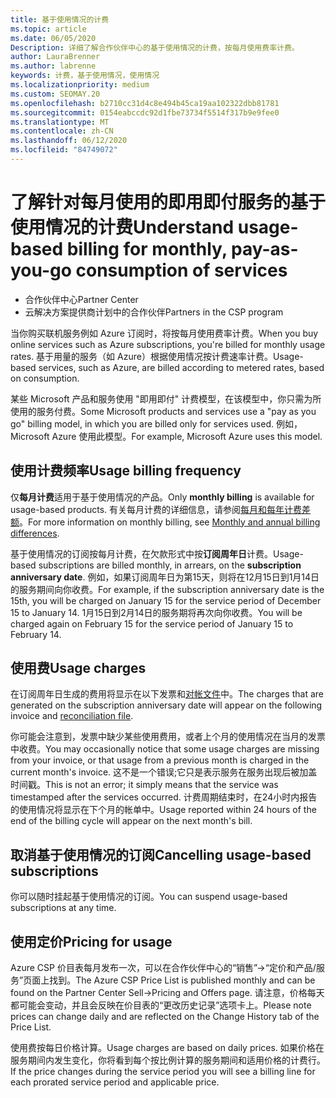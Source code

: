 ```yaml
---
title: 基于使用情况的计费
ms.topic: article
ms.date: 06/05/2020
Description: 详细了解合作伙伴中心的基于使用情况的计费，按每月使用费率计费。
author: LauraBrenner
ms.author: labrenne
keywords: 计费，基于使用情况，使用情况
ms.localizationpriority: medium
ms.custom: SEOMAY.20
ms.openlocfilehash: b2710cc31d4c8e494b45ca19aa102322dbb81781
ms.sourcegitcommit: 0154eabccdc92d1fbe73734f5514f317b9e9fee0
ms.translationtype: MT
ms.contentlocale: zh-CN
ms.lasthandoff: 06/12/2020
ms.locfileid: "84749072"
---
```

# <a name="understand-usage-based-billing-for-monthly-pay-as-you-go-consumption-of-services"></a><span data-ttu-id="15a1d-104">了解针对每月使用的即用即付服务的基于使用情况的计费</span><span class="sxs-lookup"><span data-stu-id="15a1d-104">Understand usage-based billing for monthly, pay-as-you-go consumption of services</span></span>

- <span data-ttu-id="15a1d-105">合作伙伴中心</span><span class="sxs-lookup"><span data-stu-id="15a1d-105">Partner Center</span></span>
- <span data-ttu-id="15a1d-106">云解决方案提供商计划中的合作伙伴</span><span class="sxs-lookup"><span data-stu-id="15a1d-106">Partners in the CSP program</span></span>

<span data-ttu-id="15a1d-107">当你购买联机服务例如 Azure 订阅时，将按每月使用费率计费。</span><span class="sxs-lookup"><span data-stu-id="15a1d-107">When you buy online services such as Azure subscriptions, you're billed for monthly usage rates.</span></span> <span data-ttu-id="15a1d-108">基于用量的服务（如 Azure）根据使用情况按计费速率计费。</span><span class="sxs-lookup"><span data-stu-id="15a1d-108">Usage-based services, such as Azure, are billed according to metered rates, based on consumption.</span></span>

<span data-ttu-id="15a1d-109">某些 Microsoft 产品和服务使用 "即用即付" 计费模型，在该模型中，你只需为所使用的服务付费。</span><span class="sxs-lookup"><span data-stu-id="15a1d-109">Some Microsoft products and services use a "pay as you go" billing model, in which you are billed only for services used.</span></span> <span data-ttu-id="15a1d-110">例如，Microsoft Azure 使用此模型。</span><span class="sxs-lookup"><span data-stu-id="15a1d-110">For example, Microsoft Azure uses this model.</span></span> 

## <a name="usage-billing-frequency"></a><span data-ttu-id="15a1d-111">使用计费频率</span><span class="sxs-lookup"><span data-stu-id="15a1d-111">Usage billing frequency</span></span>

<span data-ttu-id="15a1d-112">仅**每月计费**适用于基于使用情况的产品。</span><span class="sxs-lookup"><span data-stu-id="15a1d-112">Only **monthly billing** is available for usage-based products.</span></span> <span data-ttu-id="15a1d-113">有关每月计费的详细信息，请参阅[每月和每年计费差额](billing-annual-monthly.md)。</span><span class="sxs-lookup"><span data-stu-id="15a1d-113">For more information on monthly billing, see [Monthly and annual billing differences](billing-annual-monthly.md).</span></span>

<span data-ttu-id="15a1d-114">基于使用情况的订阅按每月计费，在欠款形式中按**订阅周年日**计费。</span><span class="sxs-lookup"><span data-stu-id="15a1d-114">Usage-based subscriptions are billed monthly, in arrears, on the **subscription anniversary date**.</span></span> <span data-ttu-id="15a1d-115">例如，如果订阅周年日为第15天，则将在12月15日到1月14日的服务期间向你收费。</span><span class="sxs-lookup"><span data-stu-id="15a1d-115">For example, if the subscription anniversary date is the 15th, you will be charged on January 15 for the service period of December 15 to January 14.</span></span> <span data-ttu-id="15a1d-116">1月15日到2月14日的服务期将再次向你收费。</span><span class="sxs-lookup"><span data-stu-id="15a1d-116">You will be charged again on February 15 for the service period of January 15 to February 14.</span></span>

## <a name="usage-charges"></a><span data-ttu-id="15a1d-117">使用费</span><span class="sxs-lookup"><span data-stu-id="15a1d-117">Usage charges</span></span>

<span data-ttu-id="15a1d-118">在订阅周年日生成的费用将显示在以下发票和[对帐文件](usage-based-recon-files.md)中。</span><span class="sxs-lookup"><span data-stu-id="15a1d-118">The charges that are generated on the subscription anniversary date will appear on the following invoice and [reconciliation file](usage-based-recon-files.md).</span></span>

<span data-ttu-id="15a1d-119">你可能会注意到，发票中缺少某些使用费用，或者上个月的使用情况在当月的发票中收费。</span><span class="sxs-lookup"><span data-stu-id="15a1d-119">You may occasionally notice that some usage charges are missing from your invoice, or that usage from a previous month is charged in the current month's invoice.</span></span> <span data-ttu-id="15a1d-120">这不是一个错误;它只是表示服务在服务出现后被加盖时间戳。</span><span class="sxs-lookup"><span data-stu-id="15a1d-120">This is not an error; it simply means that the service was timestamped after the services occurred.</span></span> <span data-ttu-id="15a1d-121">计费周期结束时，在24小时内报告的使用情况将显示在下个月的帐单中。</span><span class="sxs-lookup"><span data-stu-id="15a1d-121">Usage reported within 24 hours of the end of the billing cycle will appear on the next month's bill.</span></span>

## <a name="cancelling-usage-based-subscriptions"></a><span data-ttu-id="15a1d-122">取消基于使用情况的订阅</span><span class="sxs-lookup"><span data-stu-id="15a1d-122">Cancelling usage-based subscriptions</span></span>

<span data-ttu-id="15a1d-123">你可以随时挂起基于使用情况的订阅。</span><span class="sxs-lookup"><span data-stu-id="15a1d-123">You can suspend usage-based subscriptions at any time.</span></span>

## <a name="pricing-for-usage"></a><span data-ttu-id="15a1d-124">使用定价</span><span class="sxs-lookup"><span data-stu-id="15a1d-124">Pricing for usage</span></span>

<span data-ttu-id="15a1d-125">Azure CSP 价目表每月发布一次，可以在合作伙伴中心的“销售”->“定价和产品/服务”页面上找到。</span><span class="sxs-lookup"><span data-stu-id="15a1d-125">The Azure CSP Price List is published monthly and can be found on the Partner Center Sell->Pricing and Offers page.</span></span> <span data-ttu-id="15a1d-126">请注意，价格每天都可能会变动，并且会反映在价目表的“更改历史记录”选项卡上。</span><span class="sxs-lookup"><span data-stu-id="15a1d-126">Please note prices can change daily and are reflected on the Change History tab of the Price List.</span></span>

<span data-ttu-id="15a1d-127">使用费按每日价格计算。</span><span class="sxs-lookup"><span data-stu-id="15a1d-127">Usage charges are based on daily prices.</span></span> <span data-ttu-id="15a1d-128">如果价格在服务期间内发生变化，你将看到每个按比例计算的服务期间和适用价格的计费行。</span><span class="sxs-lookup"><span data-stu-id="15a1d-128">If the price changes during the service period you will see a billing line for each prorated service period and applicable price.</span></span>
